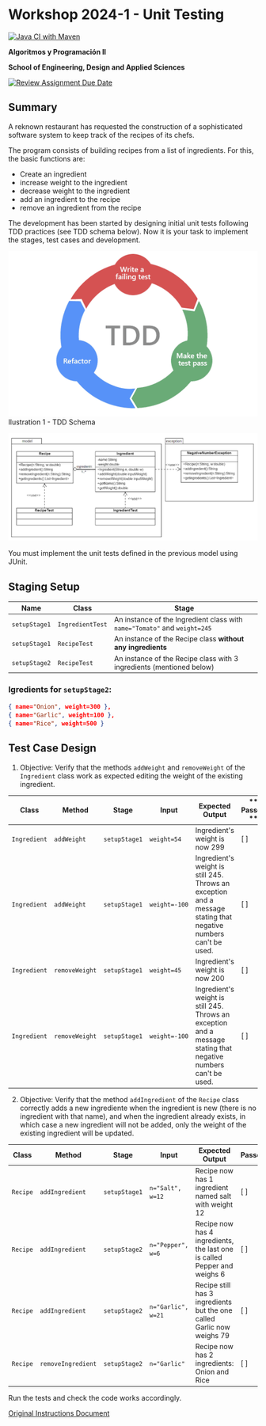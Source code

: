 # Workshop 2024-1 - Unit Testing

[![Java CI with Maven](https://github.com/APO-2/seguimiento-testing-Arkantrust/actions/workflows/maven.yml/badge.svg?branch=main)](https://github.com/APO-2/seguimiento-testing-Arkantrust/actions/workflows/maven.yml)

**Algoritmos y Programación II**

**School of Engineering, Design and Applied Sciences**

[![Review Assignment Due Date](https://classroom.github.com/assets/deadline-readme-button-24ddc0f5d75046c5622901739e7c5dd533143b0c8e959d652212380cedb1ea36.svg)](https://classroom.github.com/a/V0FNL7NV)

## Summary

A reknown restaurant has requested the construction of a sophisticated software system to keep track of the recipes of its chefs.

The program consists of building recipes from a list of ingredients. For this, the basic functions are:

- Create an ingredient
- increase weight to the ingredient
- decrease weight to the ingredient
- add an ingredient to the recipe
- remove an ingredient from the recipe

The development has been started by designing initial unit tests following TDD practices (see TDD schema below). Now it is your task to implement the stages, test cases and development.

![TDD Schema](./assets/tdd-cycle.png)
Ilustration 1 - TDD Schema

![Class diagram](./assets/testing.png)

You must implement the unit tests defined in the previous model using JUnit.

## Staging Setup

| **Name** | **Class** | **Stage** |
| --- | --- | --- |
| `setupStage1` | `IngredientTest` | An instance of the Ingredient class with `name="Tomato"` and `weight=245` |
| `setupStage1` | `RecipeTest` | An instance of the Recipe class **without any ingredients** |
| `setupStage2` | `RecipeTest` | An instance of the Recipe class with 3 ingredients (mentioned below) |

### Igredients for `setupStage2`:

``` json
{ name="Onion", weight=300 },
{ name="Garlic", weight=100 },
{ name="Rice", weight=500 }
```

## Test Case Design

1. Objective: Verify that the methods `addWeight` and `removeWeight` of the `Ingredient` class work as expected editing the weight of the existing ingredient.

| **Class** | **Method** | **Stage** | **Input** | **Expected Output** | ** Passed **
| --- | --- | --- | --- | --- | --- |
| `Ingredient` | `addWeight` | `setupStage1` | `weight=54` | Ingredient's weight is now 299 | [  ] |
| `Ingredient` | `addWeight` | `setupStage1` | `weight=-100` | Ingredient's weight is still 245. Throws an exception and a message stating that negative numbers can't be used. | [  ] |
| `Ingredient` | `removeWeight` | `setupStage1` | `weight=45` | Ingredient's weight is now 200 | [  ] |
| `Ingredient` | `removeWeight` | `setupStage1` | `weight=-100` | Ingredient's weight is still 245. Throws an exception and a message stating that negative numbers can't be used. | [  ] |

2. Objective: Verify that the method `addIngredient` of the `Recipe` class correctly adds a new ingrediente when the ingredient is new (there is no ingredient with that name), and when the ingredient already exists, in which case a new ingredient will not be added, only the weight of the existing ingredient will be updated.


| **Class** | **Method** | **Stage** | **Input** | **Expected Output** | **Passed** |
| --- | --- | --- | --- | --- | --- |
| `Recipe` | `addIngredient` | `setupStage1` | `n="Salt", w=12` | Recipe now has 1 ingredient named salt with weight 12 | [  ] |
| `Recipe` | `addIngredient` | `setupStage2` | `n="Pepper", w=6` | Recipe now has 4 ingredients, the last one is called Pepper and weighs 6 | [  ] |
| `Recipe` | `addIngredient` | `setupStage2` | `n="Garlic", w=21` | Recipe still has 3 ingredients but the one called Garlic now weighs 79 | [  ] |
| `Recipe` | `removeIngredient` | `setupStage2` | `n="Garlic"` | Recipe now has 2 ingredients: Onion and Rice | [  ] |

Run the tests and check the code works accordingly.

[Original Instructions Document](https://docs.google.com/document/d/11ciAtZHVDO6Iw0PSi_bytWbnl1RAmqKUoU2_bHp-T1A/edit?usp=sharing)